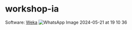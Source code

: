 # workshop-ia

Software: [Weka](https://sourceforge.net/projects/weka/)
![WhatsApp Image 2024-05-21 at 19 10 36](https://github.com/gabriel-guerra/workshop-ia/assets/159430864/7bcafd26-8744-44b9-abe8-9e7d146e9266)

